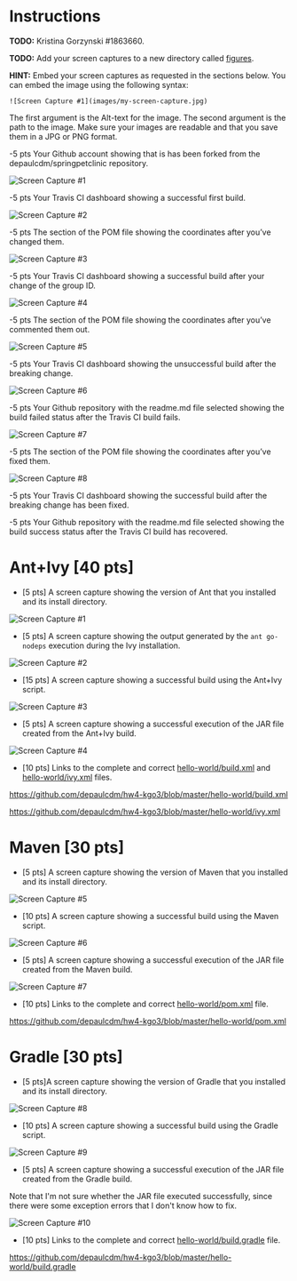 # Instructions
**TODO:** Kristina Gorzynski   #1863660.

**TODO:** Add your screen captures to a new directory called [figures](figures).

**HINT:** Embed your screen captures as requested in the sections below. You can embed the image using the following syntax:

```
![Screen Capture #1](images/my-screen-capture.jpg)
```

The first argument is the Alt-text for the image. The second argument is the path to the image. Make sure your images are readable and that you save them in a JPG or PNG format.

-5 pts Your Github account showing that is has been forked from the depaulcdm/springpetclinic repository.

![Screen Capture #1](https://github.com/kgo3/spring-petclinic/Build_success1.jpg)


-5 pts Your Travis CI dashboard showing a successful first build.

![Screen Capture #2](https://github.com/kgo3/spring-petclinic/Build_success1.jpg)


-5 pts The section of the POM file showing the coordinates after you’ve changed them.

![Screen Capture #3](https://github.com/kgo3/spring-petclinic/pom_coordinates.jpg)


-5 pts Your Travis CI dashboard showing a successful build after your change of the group ID.

![Screen Capture #4](https://github.com/kgo3/spring-petclinic/Build_success2.jpg)


-5 pts The section of the POM file showing the coordinates after you’ve commented them out.

![Screen Capture #5](https://github.com/kgo3/spring-petclinic/pom_comment_out.jpg)


-5 pts Your Travis CI dashboard showing the unsuccessful build after the breaking change.

![Screen Capture #6](https://github.com/kgo3/spring-petclinic/build_fail.jpg)


-5 pts Your Github repository with the readme.md file selected showing the build failed status after the Travis CI build fails.

![Screen Capture #7](https://github.com/kgo3/spring-petclinic/readme_fail.jpg)


-5 pts The section of the POM file showing the coordinates after you’ve fixed them.

![Screen Capture #8](https://github.com/kgo3/spring-petclinic/pom_fixed.jpg)


-5 pts Your Travis CI dashboard showing the successful build after the breaking change has been fixed.


-5 pts Your Github repository with the readme.md file selected showing the build success status after the Travis CI build has recovered.






























# Ant+Ivy [40 pts]
- [5 pts] A screen capture showing the version of Ant that you installed and its install directory.  

![Screen Capture #1](https://github.com/depaulcdm/hw4-kgo3/blob/master/images/ant-version.JPG)   



- [5 pts] A screen capture showing the output generated by the `ant go-nodeps` execution during the Ivy installation.  

![Screen Capture #2](https://github.com/depaulcdm/hw4-kgo3/blob/master/images/ant-go-nodeps.JPG)


- [15 pts] A screen capture showing a successful build using the Ant+Ivy script.

![Screen Capture #3](https://github.com/depaulcdm/hw4-kgo3/blob/master/images/ant-build-success.JPG)


- [5 pts] A screen capture showing a successful execution of the JAR file created from the Ant+Ivy build.

![Screen Capture #4](https://github.com/depaulcdm/hw4-kgo3/blob/master/images/ant-jar-success.JPG)


- [10 pts] Links to the complete and correct [hello-world/build.xml](hello-world/build.xml) and [hello-world/ivy.xml](hello-world/ivy.xml) files.


https://github.com/depaulcdm/hw4-kgo3/blob/master/hello-world/build.xml

https://github.com/depaulcdm/hw4-kgo3/blob/master/hello-world/ivy.xml


# Maven [30 pts]
- [5 pts] A screen capture showing the version of Maven that you installed and its install directory.

![Screen Capture #5](https://github.com/depaulcdm/hw4-kgo3/blob/master/images/maven-version.JPG)

- [10 pts] A screen capture showing a successful build using the Maven script.

![Screen Capture #6](https://github.com/depaulcdm/hw4-kgo3/blob/master/images/maven-build-success.JPG)

- [5 pts] A screen capture showing a successful execution of the JAR file created from the Maven build.

![Screen Capture #7](https://github.com/depaulcdm/hw4-kgo3/blob/master/images/maven-jar-success.JPG)

- [10 pts] Links to the complete and correct [hello-world/pom.xml](hello-world/pom.xml) file.

https://github.com/depaulcdm/hw4-kgo3/blob/master/hello-world/pom.xml

# Gradle [30 pts]
- [5 pts]A screen capture showing the version of Gradle that you installed and its install directory.

![Screen Capture #8](https://github.com/depaulcdm/hw4-kgo3/blob/master/images/gradle-version.JPG)

- [10 pts] A screen capture showing a successful build using the Gradle script.

![Screen Capture #9](https://github.com/depaulcdm/hw4-kgo3/blob/master/images/gradle-build-success.JPG)

- [5 pts] A screen capture showing a successful execution of the JAR file created from the Gradle build. 

Note that I'm not sure whether the JAR file executed successfully, since there were some exception errors that I don't know how to fix.

![Screen Capture #10](https://github.com/depaulcdm/hw4-kgo3/blob/master/images/gradle-jar-success.JPG)

- [10 pts] Links to the complete and correct [hello-world/build.gradle](hello-world/build.gradle) file.

https://github.com/depaulcdm/hw4-kgo3/blob/master/hello-world/build.gradle